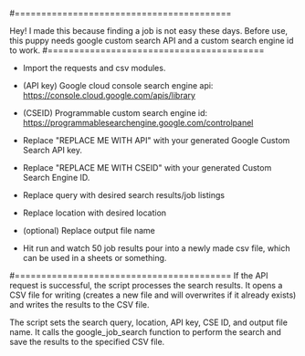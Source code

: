 #=========================================

Hey! I made this because finding a job is not easy these days.
Before use, this puppy needs google custom search API and a custom search engine id to work.
#=========================================
- Import the requests and csv modules.
- (API key) Google cloud console search engine api: https://console.cloud.google.com/apis/library
- (CSEID) Programmable custom search engine id: https://programmablesearchengine.google.com/controlpanel

- Replace "REPLACE ME WITH API" with your generated Google Custom Search API key.
- Replace "REPLACE ME WITH CSEID" with your generated Custom Search Engine ID.
- Replace query with desired search results/job listings
- Replace location with desired location
- (optional) Replace output file name
- Hit run and watch 50 job results pour into a newly made csv file, which can be used in a sheets or something. 

#=========================================
If the API request is successful, the script processes the search results.
It opens a CSV file for writing (creates a new file and will overwrites if it already exists) and writes the results to the CSV file.

The script sets the search query, location, API key, CSE ID, and output file name.
It calls the google_job_search function to perform the search and save the results to the specified CSV file.


